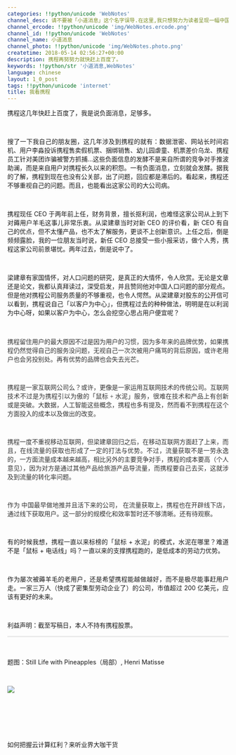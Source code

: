 ```yaml
---
categories: !!python/unicode 'WebNotes'
channel_desc: 请不要被「小道消息」这个名字误导.在这里,我只想努力为读者呈现一幅中国互联网的清明上河图.
channel_ercode: !!python/unicode 'img/WebNotes.ercode.png'
channel_id: !!python/unicode 'WebNotes'
channel_name: 小道消息
channel_photo: !!python/unicode 'img/WebNotes.photo.png'
createtime: 2018-05-14 02:56:27+00:00
description: 携程再努努力就快赶上百度了。
keywords: !!python/str '小道消息,WebNotes'
language: chinese
layout: 1_0_post
tags: !!python/unicode 'internet'
title: 我看携程
---
```

<div class="rich_media_content" id="js_content">
<p style="text-align: justify;">
         携程这几年快赶上百度了，我是说负面消息，足够多。
        </p>
<p>
<br/>
</p>
<p style="text-align: justify;">
         搜了一下我自己的朋友圈，这几年涉及到携程的就有：数据泄密、网站长时间宕机、用户李淼投诉携程售卖假机票、捆绑销售、幼儿园虐童、机票差价乌龙、携程员工针对美团诈骗被警方抓捕…这些负面信息的发酵不是来自所谓的竞争对手推波助澜，而是来自用户对携程长久以来的积怨。一有负面消息，立刻就会发酵。据我的了解，携程到现在也没有公关部，出了问题，回应都是滞后的。看起来，携程还不够重视自己的问题。而且，也能看出这家公司的大公司病。
        </p>
<p>
<br/>
</p>
<p style="text-align: justify;">
         携程现任 CEO 于两年前上任，财务背景，擅长抠利润，也难怪这家公司从上到下对薅用户羊毛这事儿非常乐衷。从梁建章当时对新 CEO 的评价看，新 CEO 有自己的优点，但不太懂产品，也不太了解服务，更谈不上创新意识。上任之后，倒是频频露脸，我的一位朋友当时说，新任 CEO 总接受一些小报采访，做个人秀，携程这家公司前景堪忧。两年过去，倒是说中了。
        </p>
<p>
<br/>
</p>
<p style="text-align: justify;">
         梁建章有家国情怀，对人口问题的研究，是真正的大情怀，令人欣赏。无论是文章还是论文，我都认真拜读过，深受启发，并且赞同他对中国人口问题的部分观点。但是他对携程公司服务质量的不够重视，也令人愕然。从梁建章对股东的公开信可以看到，携程说自己「以客户为中心」，但携程过去的种种做法，明明是在以利润为中心呀，如果以客户为中心，怎么会挖空心思占用户便宜呢？
        </p>
<p style="text-align: justify;">
<span style="font-size: 16px;color: rgb(51, 51, 51);font-family: 微软雅黑;font-variant-ligatures: normal;orphans: 2;text-align: justify;widows: 2;">
<br/>
</span>
</p>
<p style="orphans: 2;widows: 2;text-align: justify;">
<span style="color:#333333;font-family:微软雅黑;">
<span style="caret-color: rgb(51, 51, 51);">
           携程留住用户的最大原因不过是因为用户的习惯，因为多年来的品牌优势，如果携程仍然觉得自己的服务没问题，无视自己一次次被用户痛骂的背后原因，或许老用户也会另投别处。再有优势的品牌也会失去光芒。
          </span>
</span>
</p>
<p style="orphans: 2;widows: 2;text-align: justify;">
<span style="color:#333333;font-family:微软雅黑;">
<span style="caret-color: rgb(51, 51, 51);">
<br/>
</span>
</span>
</p>
<p style="orphans: 2;widows: 2;text-align: justify;">
<span style="color:#333333;font-family:微软雅黑;">
<span style="caret-color: rgb(51, 51, 51);">
           携程是一家互联网公司么？或许，更像是一家运用互联网技术的传统公司。互联网技术不过是为携程引以为傲的「鼠标 + 水泥」服务，很难在技术和产品上有创新或是突破。大数据，人工智能这些概念，携程也多有提及，然而看不到携程在这个方面投入的成本以及做出的改变。
          </span>
</span>
</p>
<p style="orphans: 2;widows: 2;text-align: justify;">
<span style="color:#333333;font-family:微软雅黑;">
<span style="caret-color: rgb(51, 51, 51);">
<br/>
</span>
</span>
</p>
<p style="orphans: 2;widows: 2;text-align: justify;">
<span style="color:#333333;font-family:微软雅黑;">
<span style="caret-color: rgb(51, 51, 51);">
           携程一度不重视移动互联网，但梁建章回归之后，在移动互联网方面赶了上来，而且，在线流量的获取也形成了一定的打法与优势。不过，流量获取不是一劳永逸的，一方面流量成本越来越高，相比另外的主要竞争对手，携程的成本要高（个人意见），因为对方是通过其他产品给旅游产品导流量，而携程要自己去买，这就涉及到流量的转化率问题。
          </span>
</span>
</p>
<p style="orphans: 2;widows: 2;text-align: justify;">
<span style="color:#333333;font-family:微软雅黑;">
<span style="caret-color: rgb(51, 51, 51);">
<br/>
</span>
</span>
</p>
<p style="orphans: 2;widows: 2;text-align: justify;">
<span style="color:#333333;font-family:微软雅黑;">
<span style="caret-color: rgb(51, 51, 51);">
           作为
           <span style="caret-color: rgb(51, 51, 51);color: rgb(51, 51, 51);font-family: 微软雅黑;orphans: 2;text-align: justify;widows: 2;">
            中国最早做地推并且活下来的公司，
           </span>
           在流量获取上，携程也在开辟线下店，通过线下获取用户。这一部分的规模化和效率暂时还不够清晰。还有待观察。
          </span>
</span>
</p>
<p style="orphans: 2;widows: 2;text-align: justify;">
<span style="color:#333333;font-family:微软雅黑;">
<span style="caret-color: rgb(51, 51, 51);">
<br/>
</span>
</span>
</p>
<p style="orphans: 2;widows: 2;text-align: justify;">
         有的时候我想，携程一直以来标榜的「鼠标 + 水泥」的模式，水泥在哪里？难道不是「鼠标 + 电话线」吗？一直以来的支撑携程跑的，是低成本的劳动力优势。
        </p>
<p>
<br/>
</p>
<p style="text-align: justify;">
         作为屡次被薅羊毛的老用户，还是希望携程能越做越好，而不是极尽能事赶用户走。一家三万人（快成了密集型劳动企业了）的公司，市值超过 200 亿美元，应该有更好的未来。
        </p>
<p>
<br/>
</p>
<p>
         利益声明：截至写稿日，本人不持有携程股票。
        </p>
<hr style="margin-top: 1em;margin-bottom: 1em;white-space: normal;max-width: 100%;font-family: Lato, Helvetica, Arial, freesans, clean, sans-serif;border-right-width: 0px;border-bottom-width: 0px;border-left-width: 0px;border-top-style: solid;border-top-color: rgb(234, 234, 234);height: 1px;color: rgb(51, 51, 51);font-size: 15px;box-sizing: border-box !important;word-wrap: break-word !important;"/>
<p style="white-space: normal;">
<br/>
</p>
<p>
         题图：Still Life with Pineapples（局部）, Henri Matisse
        </p>
<p>
<br/>
</p>
<p>
<img class="" data-copyright="0" data-ratio="1" data-s="300,640" data-src="" data-type="jpeg" data-w="1152" src="{{ '/img/ow5rEn8QGlGpbPtAjlWLg7yxhSGiaw4TZuSlc85IZfjQ2ng4rKgmprqyIANsVgZWTicG2qPrQhIvH1q80AbwcEFA.jpeg' | prepend: site.img | replace: '//','/' }}" style=""/>
</p>
<p>
<br/>
</p>
<p>
<br/>
</p>
<p>
<br/>
</p>
<p>
         如何把握云计算红利？来听业界大咖干货
         <br/>
</p>
</div>